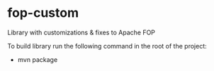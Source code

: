 # fop-custom
Library with customizations & fixes to Apache FOP

To build library run the following command in the root of the project:
  * mvn package
